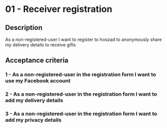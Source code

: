 # 01 - Receiver registration

## Description
As a non-registered-user I want to register to hoozad to anonymously share my delivery details to receive gifts

## Acceptance criteria

### 1 - As a non-registered-user in the registration form I want to use my Facebook account

### 2 - As a non-registered-user in the registration form I want to add my delivery details

### 3 - As a non-registered-user in the registration form I want to add my privacy details
